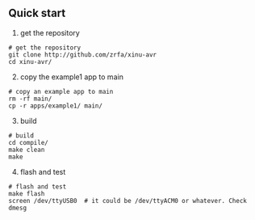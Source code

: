 
Quick start
-----------

1. get the repository
```
# get the repository
git clone http://github.com/zrfa/xinu-avr
cd xinu-avr/
```

2. copy the example1 app to main
```
# copy an example app to main
rm -rf main/
cp -r apps/example1/ main/
```

3. build
```
# build
cd compile/
make clean
make
```

4. flash and test
```
# flash and test
make flash 
screen /dev/ttyUSB0  # it could be /dev/ttyACM0 or whatever. Check dmesg
```
